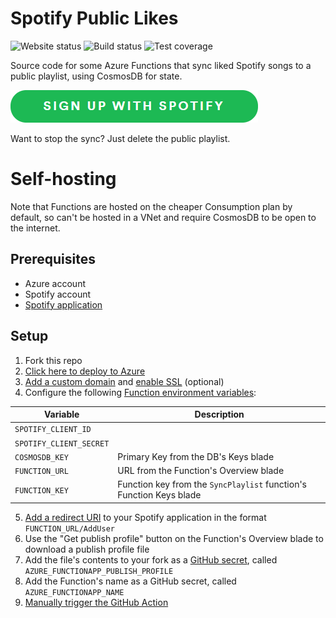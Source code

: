 # Spotify Public Likes
![Website status](https://img.shields.io/website?down_color=red&down_message=offline&up_color=success&up_message=online&url=https%3A%2F%2Fspotify.tplant.com.au%2F&logo=microsoft-azure&logoColor=white)
![Build status](https://img.shields.io/github/workflow/status/pl4nty/spotify-public-likes/Build%20and%20deploy%20to%20Azure?logo=github&logoColor=white)
![Test coverage](https://img.shields.io/endpoint?url=https://gist.githubusercontent.com/pl4nty/342ee9e95e5604afaa2ee223f30f4dbd/raw/coverage.json)

Source code for some Azure Functions that sync liked Spotify songs to a public playlist, using CosmosDB for state.

[![Sign up with Spotify](https://github.com/pl4nty/spotify-public-likes/blob/main/signup.png?raw=true)](https://spotify.tplant.com.au/)

Want to stop the sync? Just delete the public playlist.

# Self-hosting
Note that Functions are hosted on the cheaper Consumption plan by default, so can't be hosted in a VNet and require CosmosDB to be open to the internet.
## Prerequisites
* Azure account
* Spotify account
* [Spotify application](https://developer.spotify.com/documentation/general/guides/app-settings/)

## Setup
1. Fork this repo
2. [Click here to deploy to Azure](https://portal.azure.com/#create/Microsoft.Template/uri/https%3A%2F%2Fraw.githubusercontent.com%2Fpl4nty%2Fspotify-public-likes%2Fmain%2Fazuredeploy.json)
3. [Add a custom domain](https://docs.microsoft.com/en-us/azure/app-service/app-service-web-tutorial-custom-domain#map-your-domain) and [enable SSL](https://docs.microsoft.com/en-us/azure/app-service/configure-ssl-bindings#secure-a-custom-domain) (optional)
4. Configure the following [Function environment variables](https://docs.microsoft.com/en-us/azure/azure-functions/functions-how-to-use-azure-function-app-settings):

Variable | Description
-|-
`SPOTIFY_CLIENT_ID` |
`SPOTIFY_CLIENT_SECRET` |
`COSMOSDB_KEY` | Primary Key from the DB's Keys blade
`FUNCTION_URL` | URL from the Function's Overview blade
`FUNCTION_KEY` | Function key from the `SyncPlaylist` function's Function Keys blade 

5. [Add a redirect URI](https://developer.spotify.com/documentation/general/guides/app-settings/) to your Spotify application in the format `FUNCTION_URL/AddUser`
6. Use the "Get publish profile" button on the Function's Overview blade to download a publish profile file
7. Add the file's contents to your fork as a [GitHub secret](https://docs.github.com/en/free-pro-team@latest/actions/reference/encrypted-secrets#creating-encrypted-secrets-for-a-repository), called `AZURE_FUNCTIONAPP_PUBLISH_PROFILE`
8. Add the Function's name as a GitHub secret, called `AZURE_FUNCTIONAPP_NAME`
9. [Manually trigger the GitHub Action](https://github.blog/changelog/2020-07-06-github-actions-manual-triggers-with-workflow_dispatch/)